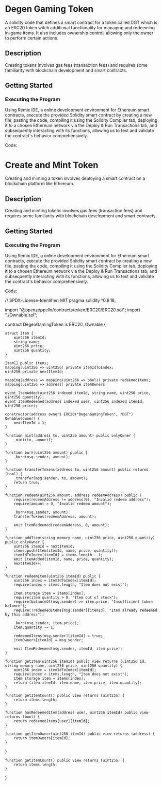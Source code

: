 # Degen Gaming Token
A solidity code that defines a smart contract for a token called DGT which is an ERC20 token witch additional functionality for managing and redeeming in-game items. It also includes ownership control, allowing only the owner to perform certain actions.

## Description
Creating tokens involves gas fees (transaction fees) and requires some familiarity with blockchain development and smart contracts. 

## Getting Started

### Executing the Program

Using Remix IDE, a online development environment for Ethereum smart contracts, execute the provided Solidity smart contract by creating a new file, pasting the code, compiling it using the Solidity Compiler tab, deploying it to a chosen Ethereum network via the Deploy & Run Transactions tab, and subsequently interacting with its functions, allowing us to test and validate the contract's behavior comprehensively.

Code:

# Create and Mint Token
Creating and minting a token involves deploying a smart contract on a blockchain platform like Ethereum.

## Description
Creating and minting tokens involves gas fees (transaction fees) and requires some familiarity with blockchain development and smart contracts. 

## Getting Started

### Executing the Program

Using Remix IDE, a online development environment for Ethereum smart contracts, execute the provided Solidity smart contract by creating a new file, pasting the code, compiling it using the Solidity Compiler tab, deploying it to a chosen Ethereum network via the Deploy & Run Transactions tab, and subsequently interacting with its functions, allowing us to test and validate the contract's behavior comprehensively.

Code:

// SPDX-License-Identifier: MIT
pragma solidity ^0.8.18;

import "@openzeppelin/contracts/token/ERC20/ERC20.sol";
import "./Ownable.sol";

contract DegenGamingToken is ERC20, Ownable {

    struct Item {
        uint256 itemId;
        string name;
        uint256 price;
        uint256 quantity;
    }

    Item[] public items;
    mapping(uint256 => uint256) private itemIdToIndex;
    uint256 private nextItemId;

    mapping(address => mapping(uint256 => bool)) private redeemedItems;
    mapping(uint256 => address) private itemOwners;

    event ItemAdded(uint256 indexed itemId, string name, uint256 price, uint256 quantity);
    event ItemRedeemed(address indexed user, uint256 indexed itemId, uint256 price);

    constructor(address owner) ERC20("DegenGamingToken", "DGT") Ownable(owner) {
        nextItemId = 1; 
    }

    function mint(address to, uint256 amount) public onlyOwner {
        _mint(to, amount);
    }

    function burn(uint256 amount) public {
        _burn(msg.sender, amount);
    }

    function transferTokens(address to, uint256 amount) public returns (bool) {
        _transfer(msg.sender, to, amount);
        return true;
    }

    function redeem(uint256 amount, address redeemAddress) public {
        require(redeemAddress != address(0), "Invalid redeem address");
        require(amount > 0, "Invalid redeem amount");

        _burn(msg.sender, amount);
        transferTokens(redeemAddress, amount);

        emit ItemRedeemed(redeemAddress, 0, amount);
    }

    function addItem(string memory name, uint256 price, uint256 quantity) public onlyOwner {
        uint256 itemId = nextItemId; 
        items.push(Item(itemId, name, price, quantity));
        itemIdToIndex[itemId] = items.length - 1;
        emit ItemAdded(itemId, name, price, quantity);
        nextItemId++;
    }

    function redeemItem(uint256 itemId) public {
        uint256 index = itemIdToIndex[itemId];
        require(index < items.length, "Item does not exist");

        Item storage item = items[index];
        require(item.quantity > 0, "Item out of stock");
        require(balanceOf(msg.sender) >= item.price, "Insufficient token balance");
        require(!redeemedItems[msg.sender][itemId], "Item already redeemed by this address");

        _burn(msg.sender, item.price);
        item.quantity -= 1;

        redeemedItems[msg.sender][itemId] = true;
        itemOwners[itemId] = msg.sender;

        emit ItemRedeemed(msg.sender, itemId, item.price);
    }

    function getItem(uint256 itemId) public view returns (uint256 id, string memory name, uint256 price, uint256 quantity) {
        uint256 index = itemIdToIndex[itemId];
        require(index < items.length, "Item does not exist");
        Item storage item = items[index];
        return (item.itemId, item.name, item.price, item.quantity);
    }

    function getItemCount() public view returns (uint256) {
        return items.length;
    }

    function hasRedeemedItem(address user, uint256 itemId) public view returns (bool) {
        return redeemedItems[user][itemId];
    }

    function getItemOwner(uint256 itemId) public view returns (address) {
        return itemOwners[itemId];
    }
}

    function getItemCount() public view returns (uint256) {
        return items.length;
    }
}


